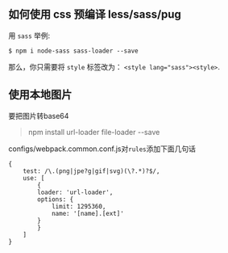 ## 如何使用 css 预编译 less/sass/pug

用 `sass` 举例:

```
$ npm i node-sass sass-loader --save
```

那么，你只需要将 `style` 标签改为： `<style lang="sass"><style>`.

## 使用本地图片
要把图片转base64
> npm install url-loader file-loader --save

configs/webpack.common.conf.js对`rules`添加下面几句话
```
{
    test: /\.(png|jpe?g|gif|svg)(\?.*)?$/,
    use: [
        {
        loader: 'url-loader',
        options: {
            limit: 1295360,
            name: '[name].[ext]'
        }
        }
    ]
}
```

